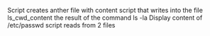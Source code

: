 Script creates anther file with content
script that writes into the file ls_cwd_content the result of the command ls -la
Display content of /etc/passwd
script reads from 2 files
